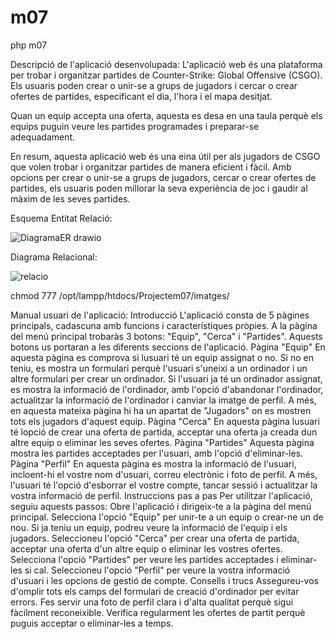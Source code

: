 # m07
php m07

Descripció de l'aplicació desenvolupada: 
L'aplicació web és una plataforma per trobar i organitzar partides de Counter-Strike: Global Offensive (CSGO). Els usuaris poden crear o unir-se a grups de jugadors i cercar o crear ofertes de partides, especificant el dia, l'hora i el mapa desitjat.

Quan un equip accepta una oferta, aquesta es desa en una taula perquè els equips puguin veure les partides programades i preparar-se adequadament. 

En resum, aquesta aplicació web és una eina útil per als jugadors de CSGO que volen trobar i organitzar partides de manera eficient i fàcil. Amb opcions per crear o unir-se a grups de jugadors, cercar o crear ofertes de partides, els usuaris poden millorar la seva experiència de joc i gaudir al màxim de les seves partides.

Esquema Entitat Relació:


 
![DiagramaER drawio](https://user-images.githubusercontent.com/120336452/236431661-da4f2fd1-6006-42c5-84d5-4d62575cfd6c.png)


Diagrama Relacional:

![relacio](https://user-images.githubusercontent.com/120336452/236432548-316dfd93-32d6-4a22-8873-a873b8486445.png)



chmod 777 /opt/lampp/htdocs/Projectem07/imatges/

Manual usuari de l'aplicació:
Introducció
L'aplicació consta de 5 pàgines principals, cadascuna amb funcions i característiques pròpies. A la pàgina del menú principal trobaràs 3 botons: "Equip", "Cerca" i "Partides". Aquests botons us portaran a les diferents seccions de l'aplicació.
Pàgina "Equip"
En aquesta pàgina es comprova si lusuari té un equip assignat o no. Si no en teniu, es mostra un formulari perquè l'usuari s'uneixi a un ordinador i un altre formulari per crear un ordinador. Si l'usuari ja té un ordinador assignat, es mostra la informació de l'ordinador, amb l'opció d'abandonar l'ordinador, actualitzar la informació de l'ordinador i canviar la imatge de perfil.
A més, en aquesta mateixa pàgina hi ha un apartat de "Jugadors" on es mostren tots els jugadors d'aquest equip.
Pàgina "Cerca"
En aquesta pàgina lusuari té lopció de crear una oferta de partida, acceptar una oferta ja creada dun altre equip o eliminar les seves ofertes.
Pàgina "Partides"
Aquesta pàgina mostra les partides acceptades per l'usuari, amb l'opció d'eliminar-les.
Pàgina "Perfil"
En aquesta pàgina es mostra la informació de l'usuari, incloent-hi el vostre nom d'usuari, correu electrònic i foto de perfil. A més, l'usuari té l'opció d'esborrar el vostre compte, tancar sessió i actualitzar la vostra informació de perfil.
Instruccions pas a pas
Per utilitzar l'aplicació, seguiu aquests passos:
Obre l'aplicació i dirigeix-te a la pàgina del menú principal.
Selecciona l'opció "Equip" per unir-te a un equip o crear-ne un de nou. Si ja teniu un equip, podreu veure la informació de l'equip i els jugadors.
Seleccioneu l'opció "Cerca" per crear una oferta de partida, acceptar una oferta d'un altre equip o eliminar les vostres ofertes.
Selecciona l'opció "Partides" per veure les partides acceptades i eliminar-les si cal.
Seleccioneu l'opció "Perfil" per veure la vostra informació d'usuari i les opcions de gestió de compte.
Consells i trucs
Assegureu-vos d'omplir tots els camps del formulari de creació d'ordinador per evitar errors.
Fes servir una foto de perfil clara i d'alta qualitat perquè sigui fàcilment reconeixible.
Verifica regularment les ofertes de partit perquè puguis acceptar o eliminar-les a temps.



